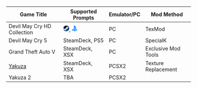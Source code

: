 
| Game Title | Supported Prompts | Emulator/PC | Mod Method |
| ---------- | ----------------- | ----------- | --- |
| Devil May Cry HD Collection   | ![Alt text of the image](https://github.com/TheAPBProject/TheAPBProject/blob/main/Logos/SteamDeck.png?raw=true), ![](https://github.com/TheAPBProject/TheAPBProject/blob/main/Logos/PS5.png?raw=true) | PC | TexMod
| Devil May Cry 5  | SteamDeck, PS5 | PC | SpecialK
| Grand Theft Auto V   | SteamDeck, XSX | PC | Exclusive Mod Tools
| [Yakuza](https://github.com/TheAPBProject/TheAPBProject/releases/tag/Yakuza)   | SteamDeck, XSX | PCSX2 | Texture Replacement
| Yakuza 2 | TBA           | PCSX2
